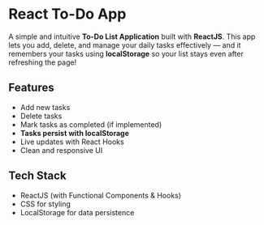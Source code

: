 # React To-Do App

A simple and intuitive **To-Do List Application** built with **ReactJS**. This app lets you add, delete, and manage your daily tasks effectively — and it remembers your tasks using **localStorage** so your list stays even after refreshing the page!

##  Features

-  Add new tasks
-  Delete tasks
-  Mark tasks as completed (if implemented)
-  **Tasks persist with localStorage**
-  Live updates with React Hooks
-  Clean and responsive UI

##  Tech Stack

-  ReactJS (with Functional Components & Hooks)
-  CSS for styling
-  LocalStorage for data persistence

